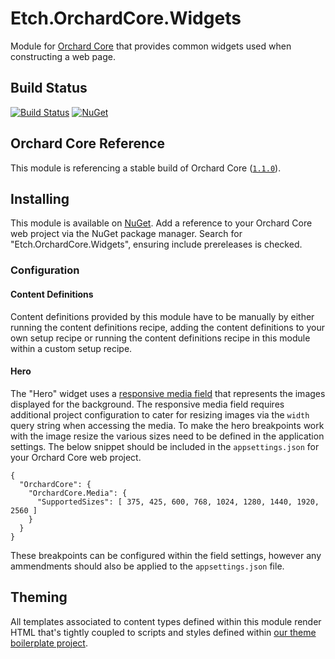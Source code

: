 # Etch.OrchardCore.Widgets

Module for [Orchard Core](https://github.com/OrchardCMS/OrchardCore) that provides common widgets used when constructing a web page.

## Build Status

[![Build Status](https://secure.travis-ci.org/etchuk/Etch.OrchardCore.Widgets.png?branch=master)](http://travis-ci.org/etchuk/Etch.OrchardCore.Widgets) [![NuGet](https://img.shields.io/nuget/v/Etch.OrchardCore.Widgets.svg)](https://www.nuget.org/packages/Etch.OrchardCore.Widgets)

## Orchard Core Reference

This module is referencing a stable build of Orchard Core ([`1.1.0`](https://www.nuget.org/packages/OrchardCore.Module.Targets/1.1.0)).

## Installing

This module is available on [NuGet](https://www.nuget.org/packages/Etch.OrchardCore.Widgets). Add a reference to your Orchard Core web project via the NuGet package manager. Search for "Etch.OrchardCore.Widgets", ensuring include prereleases is checked.

### Configuration

#### Content Definitions

Content definitions provided by this module have to be manually by either running the content definitions recipe, adding the content definitions to your own setup recipe or running the content definitions recipe in this module within a custom setup recipe.

#### Hero

The "Hero" widget uses a [responsive media field](https://github.com/EtchUK/Etch.OrchardCore.Fields#responsive-media) that represents the images displayed for the background. The responsive media field requires additional project configuration to cater for resizing images via the `width` query string when accessing the media. To make the hero breakpoints work with the image resize the various sizes need to be defined in the application settings. The below snippet should be included in the `appsettings.json` for your Orchard Core web project.

```
{
  "OrchardCore": {
    "OrchardCore.Media": {
      "SupportedSizes": [ 375, 425, 600, 768, 1024, 1280, 1440, 1920, 2560 ]
    }
  }
}
```

These breakpoints can be configured within the field settings, however any ammendments should also be applied to the `appsettings.json` file.

## Theming

All templates associated to content types defined within this module render HTML that's tightly coupled to scripts and styles defined within [our theme boilerplate project](https://github.com/EtchUK/Etch.OrchardCore.ThemeBoilerplate).
